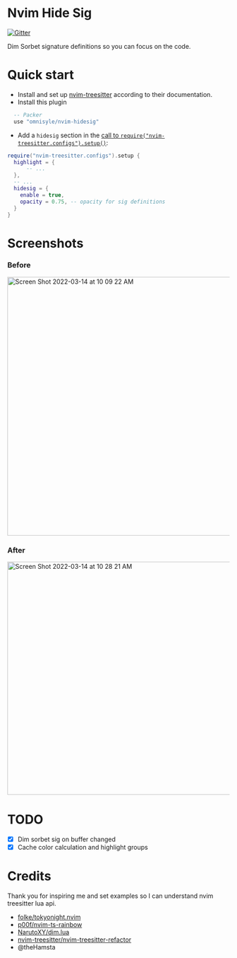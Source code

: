 # Nvim Hide Sig

[![Gitter](https://badges.gitter.im/nvim-treesitter/community.svg)](https://gitter.im/nvim-treesitter/community?utm_source=badge&utm_medium=badge&utm_campaign=pr-badge)

Dim Sorbet signature definitions so you can focus on the code.

# Quick start

- Install and set up [nvim-treesitter](https://github.com/nvim-treesitter/nvim-treesitter#quickstart) according to their documentation.
- Install this plugin

```lua
  -- Packer
  use "omnisyle/nvim-hidesig"

```
- Add a `hidesig` section in the [call to `require("nvim-treesitter.configs").setup()`](https://github.com/nvim-treesitter/nvim-treesitter#modules):

```lua
require("nvim-treesitter.configs").setup {
  highlight = {
      -- ...
  },
  -- ...
  hidesig = {
    enable = true,
    opacity = 0.75, -- opacity for sig definitions
  }
}
```
# Screenshots

### Before

<img width="585" alt="Screen Shot 2022-03-14 at 10 09 22 AM" src="https://user-images.githubusercontent.com/10522258/158189581-39635c0c-f552-4de0-b230-d8609fae4dfd.png">

### After

<img width="527" alt="Screen Shot 2022-03-14 at 10 28 21 AM" src="https://user-images.githubusercontent.com/10522258/158193121-775435c6-139b-4f90-b5b1-c2519a569017.png">

# TODO
- [x] Dim sorbet sig on buffer changed
- [x] Cache color calculation and highlight groups

# Credits

Thank you for inspiring me and set examples so I can understand nvim treesitter lua api.

- [folke/tokyonight.nvim](https://github.com/folke/tokyonight.nvim)
- [p00f/nvim-ts-rainbow](https://github.dev/p00f/nvim-ts-rainbow)
- [NarutoXY/dim.lua](https://github.com/NarutoXY/dim.lua)
- [nvim-treesitter/nvim-treesitter-refactor](https://github.com/nvim-treesitter/nvim-treesitter-refactor)
- @theHamsta
